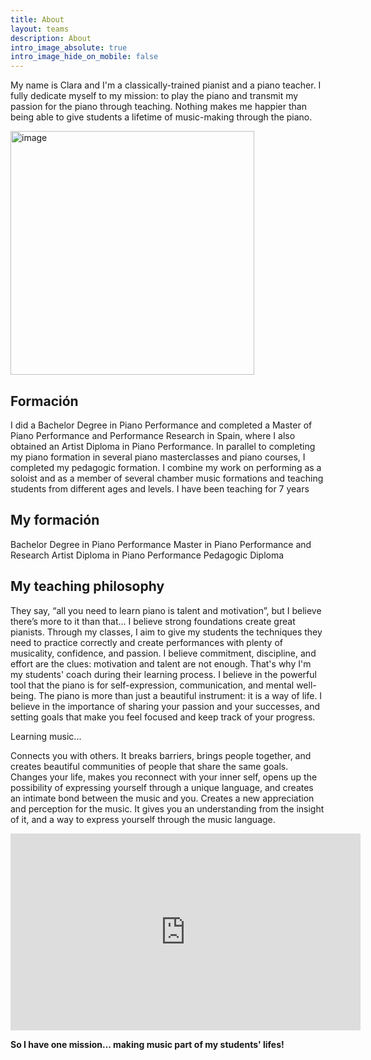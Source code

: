 ```yaml
---
title: About
layout: teams
description: About
intro_image_absolute: true
intro_image_hide_on_mobile: false
---
```


My name is Clara and I'm a classically-trained pianist and a piano teacher. I fully dedicate myself to my mission: to play the piano and transmit my passion for the piano through teaching. Nothing makes me happier than being able to give students a lifetime of music-making through the piano.

 <img width="390" alt="image" src="https://user-images.githubusercontent.com/101880157/160489496-d1804178-0e6d-4792-9127-17dedb4b21d9.png">

## Formación

I did a Bachelor Degree in Piano Performance and completed a Master of Piano Performance and Performance Research
in Spain, where I also obtained an Artist Diploma in Piano Performance. In parallel to completing my piano formation in several piano masterclasses and piano courses, I completed my pedagogic formation. I combine my work on performing as a soloist and as a member of several chamber music formations and teaching students from different ages and levels. I have been teaching for 7 years

## My formación

Bachelor Degree in Piano Performance
Master in Piano Performance and Research
Artist Diploma in Piano Performance
Pedagogic Diploma

## My teaching philosophy

They say, “all you need to learn piano is talent and motivation”, but I believe there’s more to it than that...
I believe strong foundations create great pianists. Through my classes, I aim to give my students the techniques they need to practice correctly and create performances with plenty of musicality, confidence, and passion.
I believe commitment, discipline, and effort are the clues: motivation and talent are not enough. That's why I'm my students' coach during their learning process.
I believe in the powerful tool that the piano is for self-expression, communication, and mental well-being. The piano is more than just a beautiful instrument: it is a way of life.
I believe in the importance of sharing your passion and your successes, and setting goals that make you feel focused and keep track of your progress.

Learning music...

Connects you with others. It breaks barriers, brings people together, and creates beautiful communities of people that share the same goals.
Changes your life, makes you reconnect with your inner self, opens up the possibility of expressing yourself through a unique language, and creates an intimate bond between the music and you.
Creates a new appreciation and perception for the music. It gives you an understanding from the insight of it, and a way to express yourself through the music language. 

<iframe width="560" height="315" src="https://www.youtube.com/embed/yjMhR3xBP88" title="YouTube video player" frameborder="0" allow="accelerometer; autoplay; clipboard-write; encrypted-media; gyroscope; picture-in-picture" allowfullscreen></iframe>

**So I have one mission... making music part of my students' lifes!**
